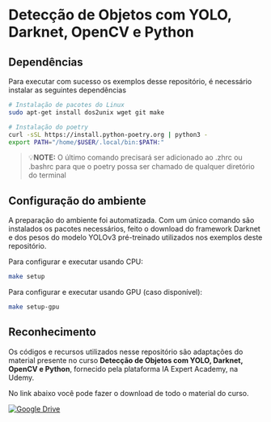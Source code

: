 # Detecção de Objetos com YOLO, Darknet, OpenCV e Python

## Dependências

Para executar com sucesso os exemplos desse repositório, é necessário instalar as seguintes dependências

```bash
# Instalação de pacotes do Linux
sudo apt-get install dos2unix wget git make

# Instalação do poetry
curl -sSL https://install.python-poetry.org | python3 -
export PATH="/home/$USER/.local/bin:$PATH:"
```

>💡**NOTE:** O último comando precisará ser adicionado ao .zhrc ou .bashrc para que o poetry possa ser chamado de qualquer diretório do terminal


## Configuração do ambiente

A preparação do ambiente foi automatizada. Com um único comando são instalados os pacotes necessários, feito o download do framework Darknet e dos pesos do modelo YOLOv3 pré-treinado utilizados nos exemplos deste repositório.

Para configurar e executar usando CPU:

```bash
make setup
```

Para configurar e executar usando GPU (caso disponível):

```bash
make setup-gpu
```

## Reconhecimento

Os códigos e recursos utilizados nesse repositório são adaptações do material presente no curso **Detecção de Objetos com YOLO, Darknet, OpenCV e Python**, fornecido pela plataforma IA Expert Academy, na Udemy.

No link abaixo você pode fazer o download de todo o material do curso.

[![Google Drive](https://img.shields.io/badge/Google%20Drive-4285F4.svg?style=for-the-badge&logo=Google-Drive&logoColor=white)](https://drive.google.com/drive/folders/1jcWIoIWlFJ2ocERjW0p2W1cZ4LRMEjM5)